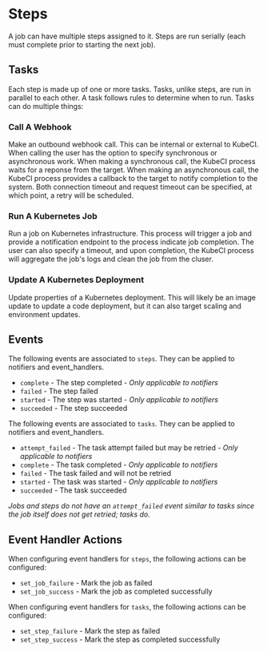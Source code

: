 # Steps #

A job can have multiple steps assigned to it.  Steps are run serially (each must complete prior to starting the next job).

## Tasks ##

Each step is made up of one or more tasks.  Tasks, unlike steps, are run in parallel to each other.  A task follows rules to determine when to run.  Tasks can do multiple things:

### Call A Webhook ###

Make an outbound webhook call.  This can be internal or external to KubeCI.  When calling the user has the option to specify synchronous or asynchronous work.  When making a synchronous call, the KubeCI process waits for a reponse from the target.  When making an asynchronous call, the KubeCI process provides a callback to the target to notify completion to the system.  Both connection timeout and request timeout can be specified, at which point, a retry will be scheduled.

### Run A Kubernetes Job ###

Run a job on Kubernetes infrastructure.  This process will trigger a job and provide a notification endpoint to the process indicate job completion.  The user can also specify a timeout, and upon completion, the KubeCI process will aggregate the job's logs and clean the job from the cluser.

### Update A Kubernetes Deployment ###

Update properties of a Kubernetes deployment.  This will likely be an image update to update a code deployment, but it can also target scaling and environment updates.

## Events ##

The following events are associated to `steps`.  They can be applied to notifiers and event_handlers.

* `complete` - The step completed - *Only applicable to notifiers*
* `failed` - The step failed
* `started` - The step was started - *Only applicable to notifiers*
* `succeeded` - The step succeeded


The following events are associated to `tasks`.  They can be applied to notifiers and event_handlers.

* `attempt_failed` - The task attempt failed but may be retried - *Only applicable to notifiers*
* `complete` - The task completed - *Only applicable to notifiers*
* `failed` - The task failed and will not be retried
* `started` - The task was started - *Only applicable to notifiers*
* `succeeded` - The task succeeded

_Jobs and steps do not have an `attempt_failed` event similar to tasks since the job itself does not get retried; tasks do._

## Event Handler Actions ##

When configuring event handlers for `steps`, the following actions can be configured:

* `set_job_failure` - Mark the job as failed
* `set_job_success` - Mark the job as completed successfully

When configuring event handlers for `tasks`, the following actions can be configured:

* `set_step_failure` - Mark the step as failed
* `set_step_success` - Mark the step as completed successfully
